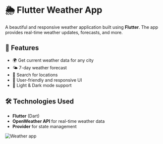 # 🌦️ Flutter Weather App

A beautiful and responsive weather application built using **Flutter**. The app provides real-time weather updates, forecasts, and more.

## 📌 Features
- 🌍 Get current weather data for any city  
- 🌤️ 7-day weather forecast  
- 📍 Search for locations  
- 🎨 User-friendly and responsive UI  
- 🌙 Light & Dark mode support  

## 🛠️ Technologies Used
- **Flutter** (Dart)  
- **OpenWeather API** for real-time weather data  
- **Provider** for state management  



![Weather app](https://github.com/user-attachments/assets/c8a18968-2806-49a1-83c2-d8edb2bea28c)

